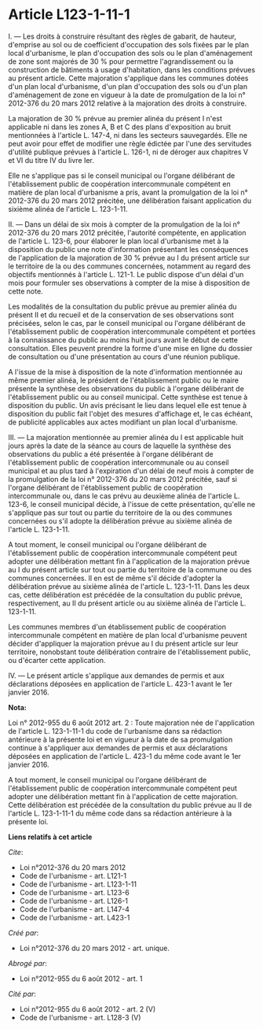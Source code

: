 # Article L123-1-11-1

I. ― Les droits à construire résultant des règles de gabarit, de hauteur, d'emprise au sol ou de coefficient d'occupation des
sols fixées par le plan local d'urbanisme, le plan d'occupation des sols ou le plan d'aménagement de zone sont majorés de 30
% pour permettre l'agrandissement ou la construction de bâtiments à usage d'habitation, dans les conditions prévues au
présent article. Cette majoration s'applique dans les communes dotées d'un plan local d'urbanisme, d'un plan d'occupation des
sols ou d'un plan d'aménagement de zone en vigueur à la date de promulgation de la loi n° 2012-376 du 20 mars 2012 relative à
la majoration des droits à construire. 

La majoration de 30 % prévue au premier alinéa du présent I n'est applicable ni dans les zones A, B et C des plans
d'exposition au bruit mentionnées à l'article L. 147-4, ni dans les secteurs sauvegardés. Elle ne peut avoir pour effet de
modifier une règle édictée par l'une des servitudes d'utilité publique prévues à l'article L. 126-1, ni de déroger aux
chapitres V et VI du titre IV du livre Ier. 

Elle ne s'applique pas si le conseil municipal ou l'organe délibérant de l'établissement public de coopération intercommunale
compétent en matière de plan local d'urbanisme a pris, avant la promulgation de la loi n° 2012-376 du 20 mars 2012 précitée,
une délibération faisant application du sixième alinéa de l'article L. 123-1-11. 

II. ― Dans un délai de six mois à compter de la promulgation de la loi n° 2012-376 du 20 mars 2012 précitée, l'autorité
compétente, en application de l'article L. 123-6, pour élaborer le plan local d'urbanisme met à la disposition du public une
note d'information présentant les conséquences de l'application de la majoration de 30 % prévue au I du présent article sur
le territoire de la ou des communes concernées, notamment au regard des objectifs mentionnés à l'article L. 121-1. Le public
dispose d'un délai d'un mois pour formuler ses observations à compter de la mise à disposition de cette note. 

Les modalités de la consultation du public prévue au premier alinéa du présent II et du recueil et de la conservation de ses
observations sont précisées, selon le cas, par le conseil municipal ou l'organe délibérant de l'établissement public de
coopération intercommunale compétent et portées à la connaissance du public au moins huit jours avant le début de cette
consultation. Elles peuvent prendre la forme d'une mise en ligne du dossier de consultation ou d'une présentation au cours
d'une réunion publique. 

A l'issue de la mise à disposition de la note d'information mentionnée au même premier alinéa, le président de
l'établissement public ou le maire présente la synthèse des observations du public à l'organe délibérant de l'établissement
public ou au conseil municipal. Cette synthèse est tenue à disposition du public. Un avis précisant le lieu dans lequel elle
est tenue à disposition du public fait l'objet des mesures d'affichage et, le cas échéant, de publicité applicables aux actes
modifiant un plan local d'urbanisme. 

III. ― La majoration mentionnée au premier alinéa du I est applicable huit jours après la date de la séance au cours de
laquelle la synthèse des observations du public a été présentée à l'organe délibérant de l'établissement public de
coopération intercommunale ou au conseil municipal et au plus tard à l'expiration d'un délai de neuf mois à compter de la
promulgation de la loi n° 2012-376 du 20 mars 2012 précitée, sauf si l'organe délibérant de l'établissement public de
coopération intercommunale ou, dans le cas prévu au deuxième alinéa de l'article L. 123-6, le conseil municipal décide, à
l'issue de cette présentation, qu'elle ne s'applique pas sur tout ou partie du territoire de la ou des communes concernées ou
s'il adopte la délibération prévue au sixième alinéa de l'article L. 123-1-11. 

A tout moment, le conseil municipal ou l'organe délibérant de l'établissement public de coopération intercommunale compétent
peut adopter une délibération mettant fin à l'application de la majoration prévue au I du présent article sur tout ou partie
du territoire de la commune ou des communes concernées. Il en est de même s'il décide d'adopter la délibération prévue au
sixième alinéa de l'article L. 123-1-11. Dans les deux cas, cette délibération est précédée de la consultation du public
prévue, respectivement, au II du présent article ou au sixième alinéa de l'article L. 123-1-11. 

Les communes membres d'un établissement public de coopération intercommunale compétent en matière de plan local d'urbanisme
peuvent décider d'appliquer la majoration prévue au I du présent article sur leur territoire, nonobstant toute délibération
contraire de l'établissement public, ou d'écarter cette application. 

IV. ― Le présent article s'applique aux demandes de permis et aux déclarations déposées en application de l'article L. 423-1
avant le 1er janvier 2016.

**Nota:**

Loi n° 2012-955 du 6 août 2012 art. 2 : Toute majoration née de l'application de l'article L. 123-1-11-1 du code de
l'urbanisme dans sa rédaction antérieure à la présente loi et en vigueur à la date de sa promulgation continue à s'appliquer
aux demandes de permis et aux déclarations déposées en application de l'article L. 423-1 du même code avant le 1er janvier
2016.

A tout moment, le conseil municipal ou l'organe délibérant de l'établissement public de coopération intercommunale compétent
peut adopter une délibération mettant fin à l'application de cette majoration. Cette délibération est précédée de la
consultation du public prévue au II de l'article L. 123-1-11-1 du même code dans sa rédaction antérieure à la présente loi.

**Liens relatifs à cet article**

_Cite_:

  - Loi n°2012-376 du 20 mars 2012
  - Code de l'urbanisme - art. L121-1
  - Code de l'urbanisme - art. L123-1-11
  - Code de l'urbanisme - art. L123-6
  - Code de l'urbanisme - art. L126-1
  - Code de l'urbanisme - art. L147-4
  - Code de l'urbanisme - art. L423-1

_Créé par_:

  - Loi n°2012-376 du 20 mars 2012 - art. unique.

_Abrogé par_:

  - Loi n°2012-955 du 6 août 2012 - art. 1

_Cité par_:

  - Loi n°2012-955 du 6 août 2012 - art. 2 (V)
  - Code de l'urbanisme - art. L128-3 (V)
